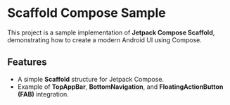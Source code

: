 # Scaffold Compose Sample

This project is a sample implementation of **Jetpack Compose Scaffold**, demonstrating how to create a modern Android UI using Compose.

## Features
- A simple **Scaffold** structure for Jetpack Compose.
- Example of **TopAppBar**, **BottomNavigation**, and **FloatingActionButton (FAB)** integration.

